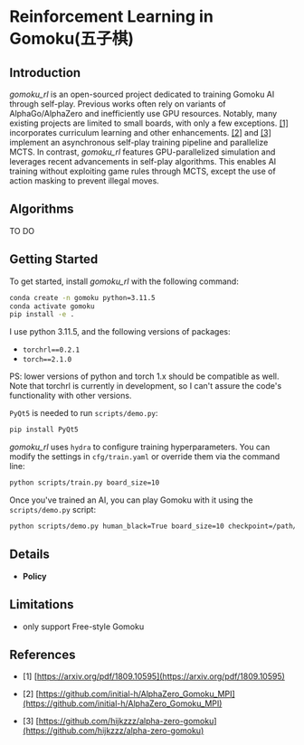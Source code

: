 # Reinforcement Learning in Gomoku(五子棋)

## Introduction

*gomoku_rl* is an open-sourced project dedicated to training Gomoku AI through self-play. Previous works often rely on variants of AlphaGo/AlphaZero and inefficiently use GPU resources. Notably, many existing projects are limited to small boards, with only a few exceptions. [[1]](#refer-anchor-1) incorporates curriculum learning and other enhancements. [[2]](#refer-anchor-2) and [[3]](#refer-anchor-3) implement an asynchronous self-play training pipeline and parallelize MCTS. In contrast, *gomoku_rl* features GPU-parallelized simulation and leverages recent advancements in self-play algorithms. This enables AI training without exploiting game rules through MCTS, except the use of action masking to prevent illegal moves.

## Algorithms

TO DO

## Getting Started

To get started, install *gomoku_rl* with the following command:

```bash
conda create -n gomoku python=3.11.5
conda activate gomoku
pip install -e .
```

I use python 3.11.5, and the following versions of packages:

- `torchrl==0.2.1`
- `torch==2.1.0`

PS: lower versions of python and torch 1.x should be compatible as well. Note that torchrl is currently in development, so I can't assure the code's functionality with other versions.

`PyQt5` is needed to run `scripts/demo.py`:

```bash
pip install PyQt5
```

*gomoku_rl* uses `hydra` to configure training hyperparameters. You can modify the settings in `cfg/train.yaml` or override them via the command line:

```bash
python scripts/train.py board_size=10
```

Once you've trained an AI, you can play Gomoku with it using the `scripts/demo.py` script:

```bash
python scripts/demo.py human_black=True board_size=10 checkpoint=/path/to/your/model
```

## Details

- **Policy**

## Limitations

- only support Free-style Gomoku


## References

<div id="refer-anchor-1"></div>

- [1] [https://arxiv.org/pdf/1809.10595](https://arxiv.org/pdf/1809.10595)

<div id="refer-anchor-2"></div>

- [2] [https://github.com/initial-h/AlphaZero_Gomoku_MPI](https://github.com/initial-h/AlphaZero_Gomoku_MPI)

<div id="refer-anchor-3"></div>

- [3] [https://github.com/hijkzzz/alpha-zero-gomoku](https://github.com/hijkzzz/alpha-zero-gomoku)